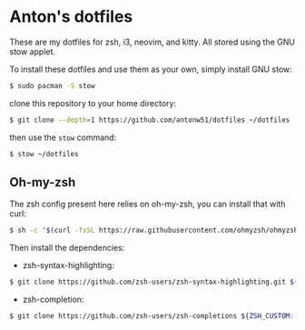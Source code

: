 <!-- @format -->

# Anton's dotfiles

These are my dotfiles for zsh, i3, neovim, and kitty. All stored using the GNU stow applet.

To install these dotfiles and use them as your own, simply install GNU stow:

```bash
$ sudo pacman -S stow
```

clone this repository to your home directory:

```bash
$ git clone --depth=1 https://github.com/antonw51/dotfiles ~/dotfiles
```

then use the `stow` command:

```bash
$ stow ~/dotfiles
```

## Oh-my-zsh

The zsh config present here relies on oh-my-zsh, you can install that with curl:

```bash
$ sh -c "$(curl -fsSL https://raw.githubusercontent.com/ohmyzsh/ohmyzsh/master/tools/install.sh)"
```

Then install the dependencies:

- zsh-syntax-highlighting:

```bash
$ git clone https://github.com/zsh-users/zsh-syntax-highlighting.git ${ZSH_CUSTOM:-~/.oh-my-zsh/custom}/plugins/zsh-syntax-highlighting
```

- zsh-completion:

```bash
$ git clone https://github.com/zsh-users/zsh-completions ${ZSH_CUSTOM:-${ZSH:-~/.oh-my-zsh}/custom}/plugins/zsh-completions
```
